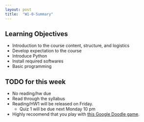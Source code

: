 ```yaml
---
layout: post
title:  "W1-0-Summary"
---
```


## Learning Objectives 
-  Introduction to the course content, structure, and logistics  
-  Develop expectation to the course
-  Introduce Python 
-  Install required softwares 
-  Basic programming

## TODO for this week 
- No reading/hw due 
- Read through the syllabus 
- Reading/HW1 will be released on Friday. 
	- Quiz 1 will be due next Monday 10 pm 
- Highly recoomend that you play with [this Google Doodle game](https://www.google.com/doodles/celebrating-50-years-of-kids-coding). 



